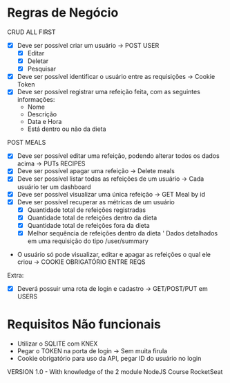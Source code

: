 # Regras de Negócio

CRUD ALL FIRST

- [X] Deve ser possível criar um usuário -> POST USER
    - [X] Editar
    - [X] Deletar
    - [X] Pesquisar
- [X] Deve ser possível identificar o usuário entre as requisições -> Cookie Token
- [X] Deve ser possível registrar uma refeição feita, com as seguintes informações:
    - Nome
    - Descrição
    - Data e Hora
    - Está dentro ou não da dieta

POST MEALS

- [X] Deve ser possível editar uma refeição, podendo alterar todos os dados acima -> PUTs RECIPES
- [X] Deve ser possível apagar uma refeição -> Delete meals
- [X] Deve ser possível listar todas as refeições de um usuário -> Cada usuário ter um dashboard
- [X] Deve ser possível visualizar uma única refeição -> GET Meal by id
- [X] Deve ser possível recuperar as métricas de um usuário
    - [X] Quantidade total de refeições registradas
    - [X] Quantidade total de refeições dentro da dieta
    - [X] Quantidade total de refeições fora da dieta
    - [X] Melhor sequência de refeições dentro da dieta
'
    Dados detalhados em uma requisição do tipo /user/summary

- O usuário só pode visualizar, editar e apagar as refeições o qual ele criou -> COOKIE OBRIGATÓRIO ENTRE REQS

Extra:
- [X] Deverá possuir uma rota de login e cadastro -> GET/POST/PUT em USERS

# Requisitos Não funcionais
- Utilizar o SQLITE com KNEX
- Pegar o TOKEN na porta de login -> Sem muita firula
- Cookie obrigatório para uso da API, pegar ID do usuário no login

VERSION 1.0 - With knowledge of the 2 module NodeJS Course RocketSeat